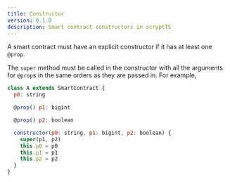 ```yaml
---
title: Constructor
version: 0.1.0
description: Smart contract constructors in scryptTS
---
```


A smart contract must have an explicit constructor if it has at least one `@prop`.

The `super` method must be called in the constructor with all the arguments for `@prop`s in the same orders as they are passed in. For example,

```js
class A extends SmartContract {
  p0: string

  @prop() p1: bigint

  @prop() p2: boolean

  constructor(p0: string, p1: bigint, p2: boolean) {
    super(p1, p2)
    this.p0 = p0
    this.p1 = p1
    this.p2 = p2
  }
}
```
